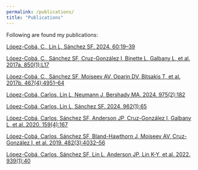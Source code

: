 ```yaml
---
permalink: /publications/
title: "Publications"
---
```


Following are found my publications:

[López-Cobá, C., Lin L, Sánchez SF. 2024.
60:19–39](https://doi.org/10.22201/ia.01851101p.2024.60.01.03)

[López-Cobá, C., Sánchez SF, Cruz-González I, Binette L, Galbany L, et
al. 2017a. 850(1):L17](https://doi.org/10.3847/2041-8213/aa98db)

[López-Cobá, C., Sánchez SF, Moiseev AV, Oparin DV, Bitsakis T, et al.
2017b. 467(4):4951–64](https://doi.org/10.1093/mnras/stw3355)

[López-Cobá, Carlos, Lin L, Neumann J, Bershady MA. 2024.
975(2):182](https://doi.org/10.3847/1538-4357/ad7b12)

[López-Cobá, Carlos, Lin L, Sánchez SF. 2024.
962(1):65](https://doi.org/10.3847/1538-4357/ad152a)

[López-Cobá, Carlos, Sánchez SF, Anderson JP, Cruz-González I, Galbany
L, et al. 2020. 159(4):167](https://doi.org/10.3847/1538-3881/ab7848)

[López-Cobá, Carlos, Sánchez SF, Bland-Hawthorn J, Moiseev AV,
Cruz-González I, et al. 2019.
482(3):4032–56](https://doi.org/10.1093/mnras/sty2960)

[López-Cobá, Carlos, Sánchez SF, Lin L, Anderson JP, Lin K-Y, et al.
2022. 939(1):40](https://doi.org/10.3847/1538-4357/ac937b)
